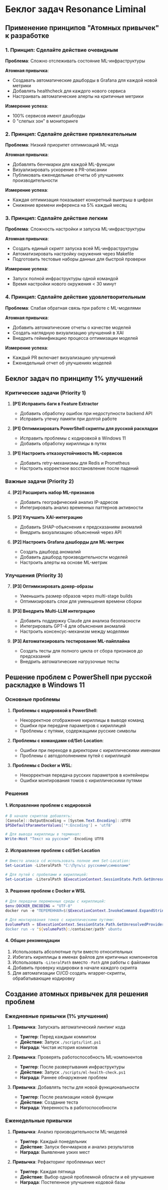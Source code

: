 # Беклог задач Resonance Liminal

## Применение принципов "Атомных привычек" к разработке

### 1. Принцип: Сделайте действие очевидным

**Проблема**: Сложно отслеживать состояние ML-инфраструктуры

**Атомная привычка**: 
- Создавать автоматические дашборды в Grafana для каждой новой метрики
- Добавлять healthcheck для каждого нового сервиса
- Настраивать автоматические алерты на критичные метрики

**Измерение успеха**: 
- 100% сервисов имеют дашборды
- 0 "слепых зон" в мониторинге

### 2. Принцип: Сделайте действие привлекательным

**Проблема**: Низкий приоритет оптимизаций ML-кода

**Атомная привычка**:
- Добавлять бенчмарки для каждой ML-функции
- Визуализировать ускорение в PR-описании
- Публиковать еженедельные отчеты об улучшениях производительности

**Измерение успеха**:
- Каждая оптимизация показывает конкретный выигрыш в цифрах
- Снижение времени инференса на 5% каждый месяц

### 3. Принцип: Сделайте действие легким

**Проблема**: Сложность настройки и запуска ML-инфраструктуры

**Атомная привычка**:
- Создать единый скрипт запуска всей ML-инфраструктуры
- Автоматизировать настройку окружения через Makefile
- Подготовить тестовые наборы данных для быстрой проверки

**Измерение успеха**:
- Запуск полной инфраструктуры одной командой
- Время настройки нового окружения < 30 минут

### 4. Принцип: Сделайте действие удовлетворительным

**Проблема**: Слабая обратная связь при работе с ML-моделями

**Атомная привычка**:
- Добавить автоматические отчеты о качестве моделей
- Создать наглядную визуализацию улучшений в XAI
- Внедрить геймификацию процесса оптимизации моделей

**Измерение успеха**:
- Каждый PR включает визуализацию улучшений
- Еженедельный отчет об улучшениях моделей

## Беклог задач по принципу 1% улучшений

### Критические задачи (Priority 1)

1. **[P1] Исправить баги в Feature Extractor**
   - Добавить обработку ошибок при недоступности backend API
   - Исправить утечку памяти при долгой работе

2. **[P1] Оптимизировать PowerShell скрипты для русской раскладки**
   - Исправить проблемы с кодировкой в Windows 11
   - Добавить обработку кириллицы в путях

3. **[P1] Настроить отказоустойчивость ML-сервисов**
   - Добавить retry-механизмы для Redis и Prometheus
   - Настроить корректное восстановление после падений

### Важные задачи (Priority 2)

4. **[P2] Расширить набор ML-признаков**
   - Добавить географический анализ IP-адресов
   - Интегрировать анализ временных паттернов активности

5. **[P2] Улучшить XAI-интеграцию**
   - Добавить SHAP-объяснения к предсказаниям аномалий
   - Внедрить визуализацию объяснений через API

6. **[P2] Настроить Grafana дашборды для ML-метрик**
   - Создать дашборд аномалий
   - Добавить дашборд производительности моделей
   - Настроить алерты на основе ML-метрик

### Улучшения (Priority 3)

7. **[P3] Оптимизировать докер-образы**
   - Уменьшить размер образов через multi-stage builds
   - Оптимизировать слои для уменьшения времени сборки

8. **[P3] Внедрить Multi-LLM интеграцию**
   - Добавить поддержку Claude для анализа безопасности
   - Интегрировать GPT-4 для объяснения аномалий
   - Настроить консенсус-механизм между моделями

9. **[P3] Автоматизировать тестирование ML-пайплайна**
   - Создать тесты для полного цикла от сбора признаков до предсказаний
   - Внедрить автоматические нагрузочные тесты

## Решение проблем с PowerShell при русской раскладке в Windows 11

### Основные проблемы

1. **Проблемы с кодировкой в PowerShell**:
   - Некорректное отображение кириллицы в выводе команд
   - Ошибки при передаче параметров с кириллицей
   - Проблемы с путями, содержащими русские символы

2. **Проблемы с командами cd/Set-Location**:
   - Ошибки при переходе в директории с кириллическими именами
   - Проблемы с автодополнением путей с кириллицей

3. **Проблемы с Docker и WSL**:
   - Некорректная передача русских параметров в контейнеры
   - Ошибки монтирования томов с кириллическими путями

### Решения

#### 1. Исправление проблем с кодировкой

```powershell
# В начале скриптов добавлять:
[Console]::OutputEncoding = [System.Text.Encoding]::UTF8
$PSDefaultParameterValues['*:Encoding'] = 'utf8'

# Для вывода кириллицы в терминал:
Write-Host "Текст на русском" -Encoding UTF8
```

#### 2. Исправление проблем с cd/Set-Location

```powershell
# Вместо алиаса cd использовать полное имя Set-Location:
Set-Location -LiteralPath "C:\Путь\с русскими\символами"

# Для путей с пробелами и кириллицей:
Set-Location -LiteralPath $ExecutionContext.SessionState.Path.GetUnresolvedProviderPathFromPSPath("./Путь с пробелами и кириллицей")
```

#### 3. Решение проблем с Docker и WSL

```powershell
# Для передачи переменных среды с кириллицей:
$env:DOCKER_ENCODING = "UTF-8"
docker run -e "ПЕРЕМЕННАЯ=$($ExecutionContext.InvokeCommand.ExpandString($env:ПЕРЕМЕННАЯ))" ubuntu

# Для монтирования томов с кириллическими путями:
$volumePath = $ExecutionContext.SessionState.Path.GetUnresolvedProviderPathFromPSPath("./Путь/с русскими")
docker run -v "${volumePath}:/container/path" ubuntu
```

#### 4. Общие рекомендации

1. Использовать абсолютные пути вместо относительных
2. Избегать кириллицы в именах файлов для критичных компонентов
3. Использовать `-LiteralPath` вместо `-Path` для работы с файлами
4. Добавить проверку кодировки в начале каждого скрипта
5. Для автоматизации CI/CD создать wrapper-скрипты, обрабатывающие кодировку

## Создание атомных привычек для решения проблем

### Ежедневные привычки (1% улучшения)

1. **Привычка**: Запускать автоматический линтинг кода
   - **Триггер**: Перед каждым коммитом
   - **Действие**: Запуск `./scripts/lint.ps1`
   - **Награда**: Чистая история коммитов

2. **Привычка**: Проверять работоспособность ML-компонентов
   - **Триггер**: После развертывания инфраструктуры
   - **Действие**: Запуск `./scripts/ml-health-check.ps1`
   - **Награда**: Раннее обнаружение проблем

3. **Привычка**: Добавлять тесты для новой функциональности
   - **Триггер**: После реализации новой функции
   - **Действие**: Создание теста
   - **Награда**: Уверенность в работоспособности

### Еженедельные привычки

1. **Привычка**: Анализ производительности ML-моделей
   - **Триггер**: Каждый понедельник
   - **Действие**: Запуск бенчмарков и анализ результатов
   - **Награда**: Выявление узких мест

2. **Привычка**: Рефакторинг проблемных мест
   - **Триггер**: Каждая пятница
   - **Действие**: Выбор одной проблемной области и её улучшение
   - **Награда**: Постепенное улучшение кодовой базы
